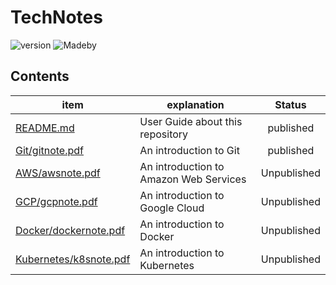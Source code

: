 # TechNotes
![version](https://img.shields.io/badge/version-1.0-green)
![Madeby](https://img.shields.io/badge/Made%20by-LaTeX-blue)

## Contents
| item | explanation | Status |
| ---- | ----------- | :----: |
| [README.md](./README.md)             | User Guide about this repository            | published   |
| [Git/gitnote.pdf](./Git/gitnote.pdf) | An introduction to Git                      | published   |
| [AWS/awsnote.pdf](./AWS/awsnote.pdf) | An introduction to Amazon Web Services      | Unpublished |
| [GCP/gcpnote.pdf](./GCP/gcpnote.pdf) | An introduction to Google Cloud             | Unpublished |
| [Docker/dockernote.pdf](./Docker/dockernote.pdf)   | An introduction to Docker     | Unpublished |
| [Kubernetes/k8snote.pdf](./Kubernetes/k8snote.pdf) | An introduction to Kubernetes | Unpublished |


